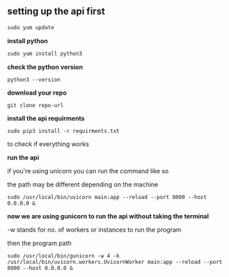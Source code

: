 ## setting up the api first

```cmd
sudo yum update
```

**install python**

```cmd
sudo yum install python3
```

**check the python version**

```
python3 --version
```


**download your repo**
```
git clone repo-url
```

**install the api requirments**
```
sudo pip3 install -r requirments.txt 
```

to check if everything works

**run the api**

if you're using unicorn you can run the command like so

the path may be different depending on the machine
```
sudo /usr/local/bin/uvicorn main:app --reload --port 8000 --host 0.0.0.0 &
```

**now we are using gunicorn to run the api without taking the terminal**

-w stands for no. of workers or instances to run the program

then the program path
```
sudo /usr/local/bin/gunicorn -w 4 -k /usr/local/bin/uvicorn.workers.UvicornWorker main:app --reload --port 8000 --host 0.0.0.0 &
```
